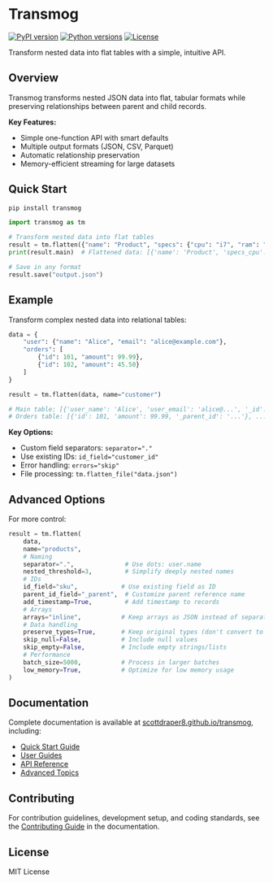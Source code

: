 # Transmog

[![PyPI version](https://img.shields.io/pypi/v/transmog.svg?logo=pypi)](https://pypi.org/project/transmog/)
[![Python versions](https://img.shields.io/badge/python-3.9%2B-blue?logo=python)](https://pypi.org/project/transmog/)
[![License](https://img.shields.io/github/license/scottdraper8/transmog.svg?logo=github)](https://github.com/scottdraper8/transmog/blob/main/LICENSE)

Transform nested data into flat tables with a simple, intuitive API.

## Overview

Transmog transforms nested JSON data into flat, tabular formats while preserving relationships between parent and child records.

**Key Features:**

- Simple one-function API with smart defaults
- Multiple output formats (JSON, CSV, Parquet)
- Automatic relationship preservation
- Memory-efficient streaming for large datasets

## Quick Start

```bash
pip install transmog
```

```python
import transmog as tm

# Transform nested data into flat tables
result = tm.flatten({"name": "Product", "specs": {"cpu": "i7", "ram": "16GB"}})
print(result.main)  # Flattened data: [{'name': 'Product', 'specs_cpu': 'i7', ...}]

# Save in any format
result.save("output.json")
```

## Example

Transform complex nested data into relational tables:

```python
data = {
    "user": {"name": "Alice", "email": "alice@example.com"},
    "orders": [
        {"id": 101, "amount": 99.99},
        {"id": 102, "amount": 45.50}
    ]
}

result = tm.flatten(data, name="customer")

# Main table: [{'user_name': 'Alice', 'user_email': 'alice@...', '_id': '...'}]
# Orders table: [{'id': 101, 'amount': 99.99, '_parent_id': '...'}, ...]
```

**Key Options:**

- Custom field separators: `separator="."`
- Use existing IDs: `id_field="customer_id"`
- Error handling: `errors="skip"`
- File processing: `tm.flatten_file("data.json")`

## Advanced Options

For more control:

```python
result = tm.flatten(
    data,
    name="products",
    # Naming
    separator=".",              # Use dots: user.name
    nested_threshold=3,         # Simplify deeply nested names
    # IDs
    id_field="sku",            # Use existing field as ID
    parent_id_field="_parent",  # Customize parent reference name
    add_timestamp=True,         # Add timestamp to records
    # Arrays
    arrays="inline",           # Keep arrays as JSON instead of separate tables
    # Data handling
    preserve_types=True,       # Keep original types (don't convert to strings)
    skip_null=False,           # Include null values
    skip_empty=False,          # Include empty strings/lists
    # Performance
    batch_size=5000,           # Process in larger batches
    low_memory=True,           # Optimize for low memory usage
)
```

## Documentation

Complete documentation is available at
[scottdraper8.github.io/transmog](https://scottdraper8.github.io/transmog), including:

- [Quick Start Guide](https://scottdraper8.github.io/transmog/quickstart.html)
- [User Guides](https://scottdraper8.github.io/transmog/guides/)
- [API Reference](https://scottdraper8.github.io/transmog/reference/)
- [Advanced Topics](https://scottdraper8.github.io/transmog/advanced/)

## Contributing

For contribution guidelines, development setup, and coding standards,
see the [Contributing Guide](https://scottdraper8.github.io/transmog/development/contributing.html)
in the documentation.

## License

MIT License
